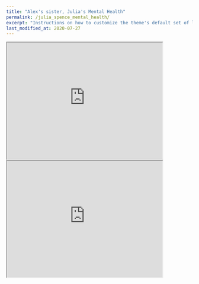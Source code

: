 ```yaml
---
title: "Alex's sister, Julia's Mental Health"
permalink: /julia_spence_mental_health/
excerpt: "Instructions on how to customize the theme's default set of layouts, includes, and stylesheets when using the Ruby Gem version."
last_modified_at: 2020-07-27
---
```


<iframe width="420" height="315"
    src="https://www.youtube.com/embed/zGeWNbt47RA?Version=3&autoplay=1&mute=1&loop=1&showinfo=1&rel=0">
</iframe>

<br>

<iframe width="420" height="315"
    src="https://www.youtube.com/embed/0MGPuNncgLQ?Version=3&autoplay=1&mute=1&loop=1&showinfo=1&rel=0">
</iframe>

